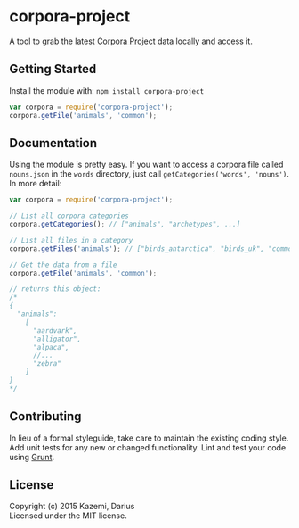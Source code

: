 # corpora-project

A tool to grab the latest [Corpora Project](https://github.com/dariusk/corpora/) data locally and access it.

## Getting Started
Install the module with: `npm install corpora-project`

```javascript
var corpora = require('corpora-project');
corpora.getFile('animals', 'common');
```

## Documentation
Using the module is pretty easy. If you want to access a corpora file called `nouns.json` in the `words` directory, just call `getCategories('words', 'nouns')`. In more detail:

```javascript
var corpora = require('corpora-project');

// List all corpora categories
corpora.getCategories(); // ["animals", "archetypes", ...]

// List all files in a category
corpora.getFiles('animals'); // ["birds_antarctica", "birds_uk", "common", ...]

// Get the data from a file
corpora.getFile('animals', 'common');

// returns this object:
/*
{
  "animals":
    [
      "aardvark",
      "alligator",
      "alpaca",
      //...
      "zebra"
    ]
}
*/
```

## Contributing
In lieu of a formal styleguide, take care to maintain the existing coding style. Add unit tests for any new or changed functionality. Lint and test your code using [Grunt](http://gruntjs.com/).

## License
Copyright (c) 2015 Kazemi, Darius  
Licensed under the MIT license.
